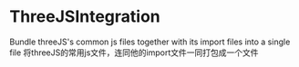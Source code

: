 # ThreeJSIntegration
Bundle threeJS's common js files together with its import files into a single file
将threeJS的常用js文件，连同他的import文件一同打包成一个文件
